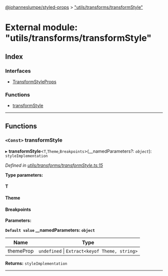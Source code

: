 [@johanneslumpe/styled-props](../README.md) > ["utils/transforms/transformStyle"](../modules/_utils_transforms_transformstyle_.md)

# External module: "utils/transforms/transformStyle"

## Index

### Interfaces

* [TransformStyleProps](../interfaces/_utils_transforms_transformstyle_.transformstyleprops.md)

### Functions

* [transformStyle](_utils_transforms_transformstyle_.md#transformstyle)

---

## Functions

<a id="transformstyle"></a>

### `<Const>` transformStyle

▸ **transformStyle**<`T`,`Theme`,`Breakpoints`>(__namedParameters?: *`object`*): `styleImplementation`

*Defined in [utils/transforms/transformStyle.ts:15](https://github.com/johanneslumpe/styled-props/blob/8e709f1/src/utils/transforms/transformStyle.ts#L15)*

**Type parameters:**

#### T 
#### Theme 
#### Breakpoints 
**Parameters:**

**`Default value` __namedParameters: `object`**

| Name | Type |
| ------ | ------ |
| themeProp | `undefined` \| `Extract<keyof Theme, string>` |

**Returns:** `styleImplementation`

___

